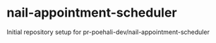 # nail-appointment-scheduler

Initial repository setup for pr-poehali-dev/nail-appointment-scheduler